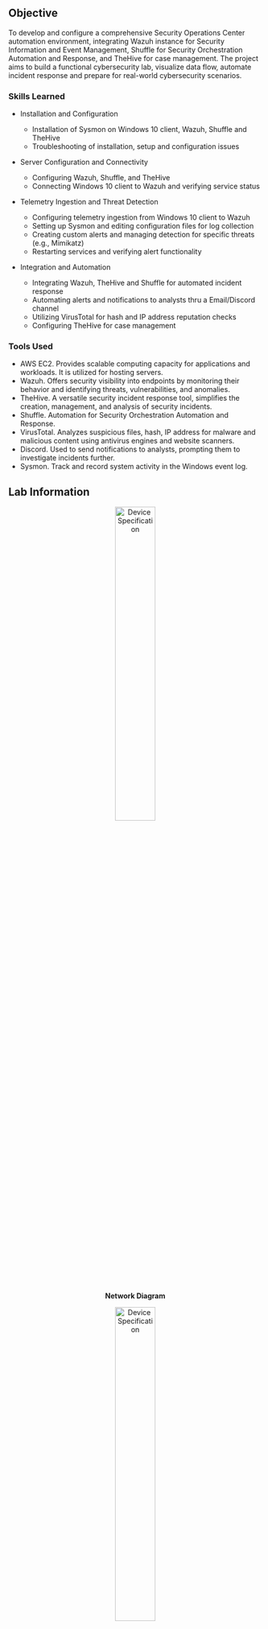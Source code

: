 ## Objective

To develop and configure a comprehensive Security Operations Center automation environment, integrating Wazuh instance for Security Information and Event Management, Shuffle for Security Orchestration Automation and Response, and TheHive for case management. The project aims to build a functional cybersecurity lab, visualize data flow, automate incident response and prepare for real-world cybersecurity scenarios.

### Skills Learned

- Installation and Configuration
  - Installation of Sysmon on Windows 10 client, Wazuh, Shuffle and TheHive
  - Troubleshooting of installation, setup and configuration issues

- Server Configuration and Connectivity
  - Configuring Wazuh, Shuffle, and TheHive
  - Connecting Windows 10 client to Wazuh and verifying service status

- Telemetry Ingestion and Threat Detection
  - Configuring telemetry ingestion from Windows 10 client to Wazuh
  - Setting up Sysmon and editing configuration files for log collection
  - Creating custom alerts and managing detection for specific threats (e.g., Mimikatz)
  - Restarting services and verifying alert functionality

- Integration and Automation
  - Integrating Wazuh, TheHive and Shuffle for automated incident response
  - Automating alerts and notifications to analysts thru a Email/Discord channel
  - Utilizing VirusTotal for hash and IP address reputation checks
  - Configuring TheHive for case management

### Tools Used

- AWS EC2. Provides scalable computing capacity for applications and workloads. It is utilized for hosting servers.
- Wazuh. Offers security visibility into endpoints by monitoring their behavior and identifying threats, vulnerabilities, and anomalies.
- TheHive. A versatile security incident response tool, simplifies the creation, management, and analysis of security incidents.
- Shuffle. Automation for Security Orchestration Automation and Response.
- VirusTotal. Analyzes suspicious files, hash, IP address for malware and malicious content using antivirus engines and website scanners.
- Discord. Used to send notifications to analysts, prompting them to investigate incidents further.
- Sysmon. Track and record system activity in the Windows event log.

## Lab Information

<p align="center">
<img src="https://imgur.com/5pG2RSy.png" height="40%" width="40%" alt="Device Specification"/>
<br/>
<b>Network Diagram</b>
<br/>

<p align="center">
<img src="https://imgur.com/wivv3MM.png" height="40%" width="40%" alt="Device Specification"/>
<br/>
<b>Workflow</b>
<br/>

### Lab Hosts

- AWS EC2 Instance
  - Ubuntu 22.04 LTS
    - Wazuh
    - TheHive
    - Shuffle
- Windows 10 Eval
  - Simulates employee workstation
  - Sysmon  
  - Wazuh agent (Forwards Sysmon logs)
- Ubuntu 22.04 LTS
  - Simulates as a on-prem server
  - Wazuh agent
  - SSH server installed (to simulate SSH bruteforce attack)

- Checking network connectivity on hosts
<p align="center">
<img src="https://imgur.com/YYx7MqU.png" height="40%" width="40%" alt="Device Specification"/>
<br/>
<b>AWS EC2 Instace state is running</b>
<br/>

<p align="center">
<img src="https://imgur.com/HDXm454.png" height="40%" width="40%" alt="Device Specification"/>
<br/>
<b>Splunk Server IP Address and status is running</b>
<br/>

- Generate traffic
<p align="center">
<img src="https://imgur.com/66kVQSi.png" height="40%" width="40%" alt="Device Specification"/>
<br/>
<b>Attacker's machine in a failed RDP login attempt</b>
<br/>

- SIEM's log ingestion and analysis
<p align="center">
<img src="https://imgur.com/yJS9mWp.png" height="40%" width="40%" alt="Device Specification"/>
<br/>
<b>Splunk Event Code 4625. Failed RDP login attempt</b>
<br/>

## Outcome

- Comprehensive SOC Automation Setup
  - Successful creation and integration of a SOC automation environment, including Wazuh for monitoring, automated workflows in Shuffle for alert management and incident response, and TheHive for case management.
 
- Practical Cybersecurity Skills
  - Hands-on experience in installing, configuring, and integrating various cybersecurity tools, enhancing proficiency in SOC operations.

- Effective Threat Detection and Response
  - Ability to configure and utilize telemetry for monitoring, detect specific threats through custom alerts, and automate incident response actions.

- Enhanced Cybersecurity Capabilities
  - Proficiency in creating efficient workflows and automated responses, improving overall security posture and operational efficiency.

## Acknowledgements
- [Sysmon](https://learn.microsoft.com/en-us/sysinternals/downloads/sysmon)
- Sysmon config inspired from [Olaf Hartong](https://github.com/olafhartong/sysmon-modular)
- SOC Automation Project Lab inspired from [MyDFIR](https://github.com/MyDFIR/SOC-Automation-Project)
